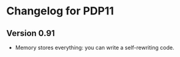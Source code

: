 # Changelog for PDP11

## Version 0.91

- Memory stores everything: you can write a self-rewriting code.
